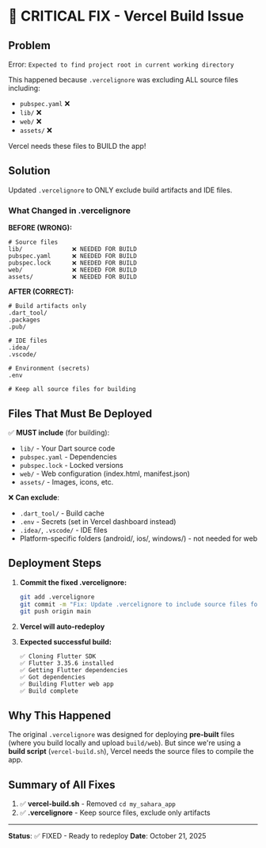 # 🚨 CRITICAL FIX - Vercel Build Issue

## Problem
Error: `Expected to find project root in current working directory`

This happened because `.vercelignore` was excluding ALL source files including:
- `pubspec.yaml` ❌
- `lib/` ❌  
- `web/` ❌
- `assets/` ❌

Vercel needs these files to BUILD the app!

## Solution
Updated `.vercelignore` to ONLY exclude build artifacts and IDE files.

### What Changed in .vercelignore

**BEFORE (WRONG):**
```
# Source files
lib/              ❌ NEEDED FOR BUILD
pubspec.yaml      ❌ NEEDED FOR BUILD  
pubspec.lock      ❌ NEEDED FOR BUILD
web/              ❌ NEEDED FOR BUILD
assets/           ❌ NEEDED FOR BUILD
```

**AFTER (CORRECT):**
```
# Build artifacts only
.dart_tool/
.packages
.pub/

# IDE files
.idea/
.vscode/

# Environment (secrets)
.env

# Keep all source files for building
```

## Files That Must Be Deployed

✅ **MUST include** (for building):
- `lib/` - Your Dart source code
- `pubspec.yaml` - Dependencies
- `pubspec.lock` - Locked versions
- `web/` - Web configuration (index.html, manifest.json)
- `assets/` - Images, icons, etc.

❌ **Can exclude**:
- `.dart_tool/` - Build cache
- `.env` - Secrets (set in Vercel dashboard instead)
- `.idea/`, `.vscode/` - IDE files
- Platform-specific folders (android/, ios/, windows/) - not needed for web

## Deployment Steps

1. **Commit the fixed .vercelignore:**
   ```bash
   git add .vercelignore
   git commit -m "Fix: Update .vercelignore to include source files for build"
   git push origin main
   ```

2. **Vercel will auto-redeploy**

3. **Expected successful build:**
   ```
   ✅ Cloning Flutter SDK
   ✅ Flutter 3.35.6 installed
   ✅ Getting Flutter dependencies
   ✅ Got dependencies
   ✅ Building Flutter web app
   ✅ Build complete
   ```

## Why This Happened

The original `.vercelignore` was designed for deploying **pre-built** files (where you build locally and upload `build/web`). But since we're using a **build script** (`vercel-build.sh`), Vercel needs the source files to compile the app.

## Summary of All Fixes

1. ✅ **vercel-build.sh** - Removed `cd my_sahara_app`
2. ✅ **.vercelignore** - Keep source files, exclude only artifacts

---

**Status**: ✅ FIXED - Ready to redeploy
**Date**: October 21, 2025
